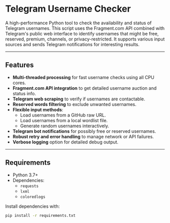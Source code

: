# Telegram Username Checker

A high-performance Python tool to check the availability and status of Telegram usernames. This script uses the Fragment.com API combined with Telegram's public web interface to identify usernames that might be free, reserved, premium, channels, or privacy-restricted. It supports various input sources and sends Telegram notifications for interesting results.

---

## Features

- **Multi-threaded processing** for fast username checks using all CPU cores.
- **Fragment.com API integration** to get detailed username auction and status info.
- **Telegram web scraping** to verify if usernames are contactable.
- **Reserved words filtering** to exclude unwanted usernames.
- **Flexible input methods**:
  - Load usernames from a GitHub raw URL.
  - Load usernames from a local wordlist file.
  - Generate random usernames interactively.
- **Telegram bot notifications** for possibly free or reserved usernames.
- **Robust retry and error handling** to manage network or API failures.
- **Verbose logging** option for detailed debug output.

---

## Requirements

- Python 3.7+
- Dependencies:
  - `requests`
  - `lxml`
  - `coloredlogs`

Install dependencies with:

```bash
pip install -r requirements.txt
